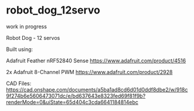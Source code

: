 # robot_dog_12servo
work in progress

Robot Dog - 12 servos

Built using:

Adafruit Feather nRF52840 Sense https://www.adafruit.com/product/4516

2x Adafruit 8-Channel PWM https://www.adafruit.com/product/2928

CAD Files: https://cad.onshape.com/documents/a5ba1ad8cd6d01d0ddf8dbe2/w/918c9f274b6e5606473071dc/e/bd637643e8323fed69f81f9b?renderMode=0&uiState=65d404c3cda6641184814ebc

